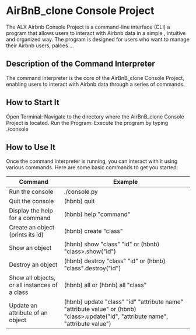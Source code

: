 # AirBnB_clone Console Project

The ALX Airbnb Console Project is a command-line interface (CLI) a program that allows users to interact with Airbnb data in a simple , intuitive and organized way. The program is designed for users who want to manage their Airbnb users, palces ...

## Description of the Command Interpreter

The command interpreter is the core of the AirBnB_clone Console Project, enabling users to interact with
Airbnb data through a series of commands.

## How to Start It

Open Terminal: Navigate to the directory where the AirBnB_clone Console Project is located.
Run the Program: Execute the program by typing ./console

## How to Use It


Once the command interpreter is running, you can interact with it using various commands. Here are some basic commands to get you started:

| Command |	Example |
| -------------- | ---------------|
|Run the console |	./console.py|
|Quit the console  |	(hbnb) quit|
|Display the help for a command |	(hbnb) help "command"|
|Create an object (prints its id) |	(hbnb) create "class"|
|Show an object |	(hbnb) show "class" "id" or (hbnb) "class>.show("id")|
|Destroy an object |	(hbnb) destroy "class" "id" or (hbnb) "class".destroy("id")|
|Show all objects, or all instances of a class |	(hbnb) all or (hbnb) all "class"|
|Update an attribute of an object |	(hbnb) update "class" "id" "attribute name" "attribute value" or (hbnb) "class>.update("id", "attribute name", "attribute value")|
